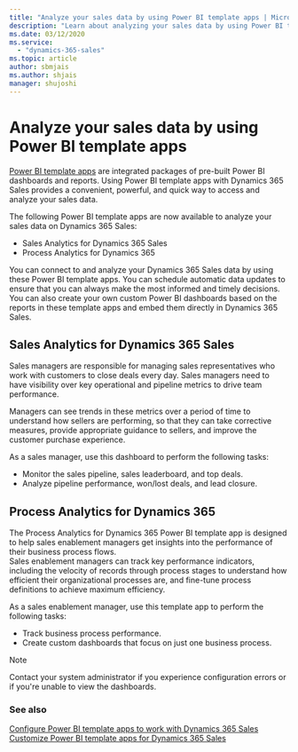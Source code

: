 ```yaml
---
title: "Analyze your sales data by using Power BI template apps | MicrosoftDocs"
description: "Learn about analyzing your sales data by using Power BI template apps."
ms.date: 03/12/2020
ms.service:
  - "dynamics-365-sales"
ms.topic: article
author: sbmjais
ms.author: shjais
manager: shujoshi
---
```


# Analyze your sales data by using Power BI template apps

[Power BI template apps](https://docs.microsoft.com/power-bi/service-template-apps-overview) are integrated packages of pre-built Power BI dashboards and reports. Using Power BI template apps with Dynamics 365 Sales provides a convenient, powerful, and quick way to access and analyze your sales data.

The following Power BI template apps are now available to analyze your sales data on Dynamics 365 Sales:

- Sales Analytics for Dynamics 365 Sales
- Process Analytics for Dynamics 365

You can connect to and analyze your Dynamics 365 Sales data by using these Power BI template apps. You can schedule automatic data updates to ensure that you can always make the most informed and timely decisions. You can also create your own custom Power BI dashboards based on the reports in these template apps and embed them directly in Dynamics 365 Sales. 

## Sales Analytics for Dynamics 365 Sales

Sales managers are responsible for managing sales representatives who work with customers to close deals every day. Sales managers need to have visibility over key operational and pipeline metrics to drive team performance.

Managers can see trends in these metrics over a period of time to understand how sellers are performing, so that they can take corrective measures, provide appropriate guidance to sellers, and improve the customer purchase experience.

As a sales manager, use this dashboard to perform the following tasks:

- Monitor the sales pipeline, sales leaderboard, and top deals.
- Analyze pipeline performance, won/lost deals, and lead closure.

## Process Analytics for Dynamics 365

The Process Analytics for Dynamics 365 Power BI template app is designed to help sales enablement managers get insights into the performance of their business process flows.  
Sales enablement managers can track key performance indicators, including the velocity of records through process stages to understand how efficient their organizational processes are, and fine-tune process definitions to achieve maximum efficiency.

As a sales enablement manager, use this template app to perform the following tasks:

- Track business process performance.
- Create custom dashboards that focus on just one business process.

> [!NOTE]
> Contact your system administrator if you experience configuration errors or if you're unable to view the dashboards.

### See also

[Configure Power BI template apps to work with Dynamics 365 Sales](configure-sales-template-apps.md)<br>
[Customize Power BI template apps for Dynamics 365 Sales](customize-template-apps.md)